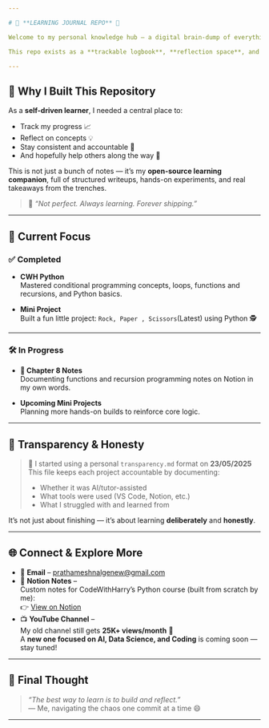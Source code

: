```yaml
---

# 📘 **LEARNING JOURNAL REPO** 🧠

Welcome to my personal knowledge hub — a digital brain-dump of everything I’m learning in computer science, programming, and self-development.

This repo exists as a **trackable logbook**, **reflection space**, and maybe even a **helping hand** for someone just starting out on their CS journey.

---
```


## 🚀 Why I Built This Repository

As a **self-driven learner**, I needed a central place to:

- Track my progress 📈  
- Reflect on concepts 💡  
- Stay consistent and accountable 📌  
- And hopefully help others along the way 🤝

This is not just a bunch of notes — it’s my **open-source learning companion**, full of structured writeups, hands-on experiments, and real takeaways from the trenches.

> 🧠 *“Not perfect. Always learning. Forever shipping.”*

---

## 🎯 Current Focus

### ✅ **Completed**

- **CWH Python**  
  Mastered conditional programming concepts, loops, functions and recursions, and Python basics.

- **Mini Project**  
  Built a fun little project: `Rock, Paper , Scissors`(Latest) using Python 🕵️

---

### 🛠️ **In Progress**

- **📓 Chapter 8 Notes**  
  Documenting functions and recursion programming notes on Notion in my own words.

- **Upcoming Mini Projects**  
  Planning more hands-on builds to reinforce core logic.

---

## 🧾 Transparency & Honesty

> 📝 I started using a personal `transparency.md` format on **23/05/2025**  
> This file keeps each project accountable by documenting:
> - Whether it was AI/tutor-assisted
> - What tools were used (VS Code, Notion, etc.)
> - What I struggled with and learned from

It’s not just about finishing — it’s about learning **deliberately** and **honestly**.

---

## 🌐 Connect & Explore More

- 📧 **Email** – [prathameshnalgenew@gmail.com](mailto:prathameshnalgenew@gmail.com)
- 📔 **Notion Notes** –  
  Custom notes for CodeWithHarry’s Python course (built from scratch by me):  
  👉 [View on Notion](https://fine-magnolia-c35.notion.site/CWH-Python-10hr-Beginners-Course-1f5c895ea3448010aefafd04e879d328?pvs=4)
- 📺 **YouTube Channel** –  
  My old channel still gets **25K+ views/month** 🤯  
  A **new one focused on AI, Data Science, and Coding** is coming soon — stay tuned!

---

## 💬 Final Thought

> *“The best way to learn is to build and reflect.”*  
> — Me, navigating the chaos one commit at a time 😄

---

<!-- End of README.md -->
